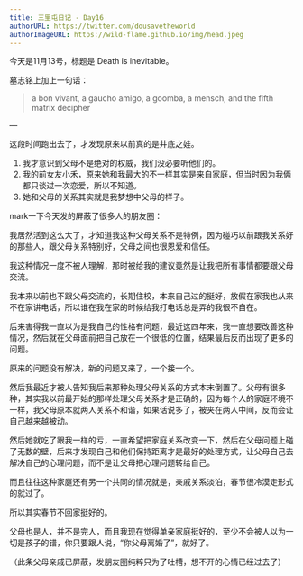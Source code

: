 ```yaml
---
title: 三里屯日记 - Day16
authorURL: https://twitter.com/dousavetheworld
authorImageURL: https://wild-flame.github.io/img/head.jpeg
---
```


今天是11月13号，标题是 Death is inevitable。

墓志铭上加上一句话：

> a bon vivant, a gaucho amigo, a goomba, a mensch, and the fifth matrix decipher

— 

这段时间跑出去了，才发现原来以前真的是井底之娃。

1. 我才意识到父母不是绝对的权威，我们没必要听他们的。
2. 我的前女友小禾，原来她和我最大的不一样其实是来自家庭，但当时因为我俩都只谈过一次恋爱，所以不知道。
3. 她和父母的关系其实就是我梦想中父母的样子。

mark一下今天发的屏蔽了很多人的朋友圈：

我居然活到这么大了，才知道我这种父母关系不是特例，因为碰巧以前跟我关系好的那些人，跟父母关系特别好，父母之间也很恩爱和信任。

我这种情况一度不被人理解，那时被给我的建议竟然是让我把所有事情都要跟父母交流。

我本来以前也不跟父母交流的，长期住校，本来自己过的挺好，放假在家我也从来不在家讲电话，所以谁在我在家的时候给我打电话总是弄的我很不自在。

后来害得我一直以为是我自己的性格有问题，最近这四年来，我一直想要改善这种情况，然后就在父母面前把自己放在一个很低的位置，结果最后反而出现了更多的问题。

原来的问题没有解决，新的问题又来了，一个接一个。

然后我最近才被人告知我后来那种处理父母关系的方式本末倒置了。父母有很多种，其实我以前最开始的那样处理父母关系才是正确的，因为每个人的家庭环境不一样，我父母原本就两人关系不和谐，如果话说多了，被夹在两人中间，反而会让自己越来越被动。

然后她就吃了跟我一样的亏，一直希望把家庭关系改变一下，然后在父母问题上碰了无数的壁，后来才发现自己和他们保持距离才是最好的处理方式，让父母自己去解决自己的心理问题，而不是让父母把心理问题转给自己。

而且往往这种家庭还有另一个共同的情况就是，亲戚关系淡泊，春节很冷漠走形式的就过了。

所以其实春节不回家挺好的。

父母也是人，并不是完人，而且我现在觉得单亲家庭挺好的，至少不会被人以为一切是孩子的错，你只要跟人说，“你父母离婚了”，就好了。

（此条父母亲戚已屏蔽，发朋友圈纯粹只为了吐槽，想不开的心情已经过去了）
